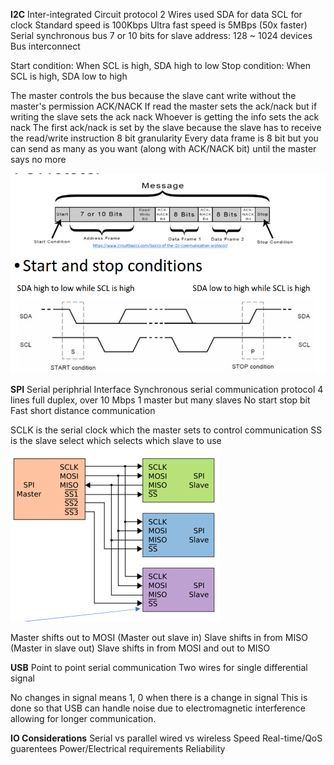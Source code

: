**I2C**
Inter-integrated Circuit protocol
2 Wires used
    SDA for data
    SCL for clock
Standard speed is 100Kbps
Ultra fast speed is 5MBps (50x faster)
Serial synchronous bus
7 or 10 bits for slave address: 128 ~ 1024 devices 
Bus interconnect

Start condition: When SCL is high, SDA high to low
Stop condition: When SCL is high, SDA low to high

The master controls the bus because the slave cant write without the master's permission
ACK/NACK
    If read the master sets the ack/nack but if writing the slave sets the ack nack
    Whoever is getting the info sets the ack nack
    The first ack/nack is set by the slave because the slave has to receive the read/write instruction
8 bit granularity
Every data frame is 8 bit but you can send as many as you want (along with ACK/NACK bit) until the master says no more

![Alt text](image-16.png)


**SPI** Serial periphrial Interface
Synchronous serial communication protocol
4 lines full duplex, over 10 Mbps
1 master but many slaves
No start stop bit
Fast short distance communication


SCLK is the serial clock which the master sets to control communication
SS is the slave select which selects which slave to use
![Alt text](image-17.png)


Master shifts out to MOSI (Master out slave in)
Slave shifts in from MISO (Master in slave out)
Slave shifts in from MOSI and out to MISO


**USB**
Point to point serial communication
Two wires for single differential signal

No changes in signal means 1, 0 when there is a change in signal
This is done so that USB can handle noise due to electromagnetic interference allowing for longer communication.


**IO Considerations**
Serial vs parallel
wired vs wireless
Speed
Real-time/QoS guarentees
Power/Electrical requirements
Reliability
